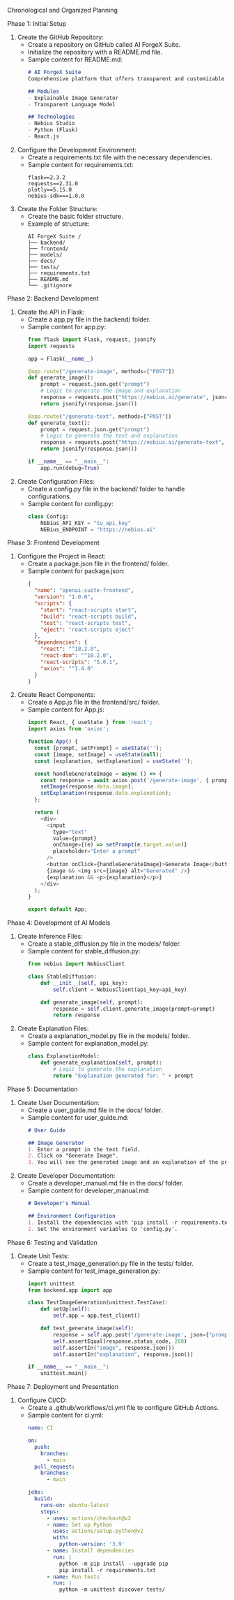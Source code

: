 Chronological and Organized Planning

Phase 1: Initial Setup
1. Create the GitHub Repository:
   - Create a repository on GitHub called AI ForgeX Suite.
   - Initialize the repository with a README.md file.
   - Sample content for README.md:
     ```markdown
     # AI ForgeX Suite
     Comprehensive platform that offers transparent and customizable AI tools.

     ## Modules
     - Explainable Image Generator
     - Transparent Language Model

     ## Technologies
     - Nebius Studio
     - Python (Flask)
     - React.js
     ```
2. Configure the Development Environment:
   - Create a requirements.txt file with the necessary dependencies.
   - Sample content for requirements.txt:
     ```
     flask==2.3.2
     requests==2.31.0
     plotly==5.15.0
     nebius-sdk===1.0.0
     ```
3. Create the Folder Structure:
   - Create the basic folder structure.
   - Example of structure:
     ```
     AI ForgeX Suite /
     ├── backend/
     ├── frontend/
     ├── models/
     ├── docs/
     ├── tests/
     ├── requirements.txt
     ├── README.md
     └── .gitignore
     ```

Phase 2: Backend Development
1. Create the API in Flask:
   - Create a app.py file in the backend/ folder.
   - Sample content for app.py:
     ```python
     from flask import Flask, request, jsonify
     import requests

     app = Flask(__name__)

     @app.route("/generate-image", methods=["POST"])
     def generate_image():
         prompt = request.json.get("prompt")
         # Logic to generate the image and explanation
         response = requests.post("https://nebius.ai/generate", json={"prompt": prompt})
         return jsonify(response.json())

     @app.route("/generate-text", methods=["POST"])
     def generate_text():
         prompt = request.json.get("prompt")
         # Logic to generate the text and explanation
         response = requests.post("https://nebius.ai/generate-text", json={"prompt": prompt})
         return jsonify(response.json())

     if __name__ == "__main__":
         app.run(debug=True)
     ```
2. Create Configuration Files:
   - Create a config.py file in the backend/ folder to handle configurations.
   - Sample content for config.py:
     ```python
     class Config:
         NEBius_API_KEY = "tu_api_key"
         NEBius_ENDPOINT = "https://nebius.ai"
     ```

Phase 3: Frontend Development
1. Configure the Project in React:
   - Create a package.json file in the frontend/ folder.
   - Sample content for package.json:
     ```json
     {
       "name": "openai-suite-frontend",
       "version": "1.0.0",
       "scripts": {
         "start": "react-scripts start",
         "build": "react-scripts build",
         "test": "react-scripts test",
         "eject": "react-scripts eject"
       },
       "dependencies": {
         "react": "^18.2.0",
         "react-dom": "^18.2.0",
         "react-scripts": "5.0.1",
         "axios": "^1.4.0"
       }
     }
     ```
2. Create React Components:
   - Create a App.js file in the frontend/src/ folder.
   - Sample content for App.js:
     ```javascript
     import React, { useState } from 'react';
     import axios from 'axios';

     function App() {
       const [prompt, setPrompt] = useState('');
       const [image, setImage] = useState(null);
       const [explanation, setExplanation] = useState('');

       const handleGenerateImage = async () => {
         const response = await axios.post('/generate-image', { prompt });
         setImage(response.data.image);
         setExplanation(response.data.explanation);
       };

       return (
         <div>
           <input
             type="text"
             value={prompt}
             onChange={(e) => setPrompt(e.target.value)}
             placeholder="Enter a prompt"
           />
           <button onClick={handleGenerateImage}>Generate Image</button>
           {image && <img src={image} alt="Generated" />}
           {explanation && <p>{explanation}</p>}
         </div>
       );
     }

     export default App;
     ```

Phase 4: Development of AI Models
1. Create Inference Files:
   - Create a stable_diffusion.py file in the models/ folder.
   - Sample content for stable_diffusion.py:
     ```python
     from nebius import NebiusClient

     class StableDiffusion:
         def __init__(self, api_key):
             self.client = NebiusClient(api_key=api_key)

         def generate_image(self, prompt):
             response = self.client.generate_image(prompt=prompt)
             return response
     ```
2. Create Explanation Files:
   - Create a explanation_model.py file in the models/ folder.
   - Sample content for explanation_model.py:
     ```python
     class ExplanationModel:
         def generate_explanation(self, prompt):
             # Logic to generate the explanation
             return "Explanation generated for: " + prompt
     ```

Phase 5: Documentation
1. Create User Documentation:
   - Create a user_guide.md file in the docs/ folder.
   - Sample content for user_guide.md:
     ```markdown
     # User Guide

     ## Image Generator
     1. Enter a prompt in the text field.
     2. Click on "Generate Image".
     3. You will see the generated image and an explanation of the process.
     ```
2. Create Developer Documentation:
   - Create a developer_manual.md file in the docs/ folder.
   - Sample content for developer_manual.md:
     ```markdown
     # Developer's Manual

     ## Environment Configuration
     1. Install the dependencies with 'pip install -r requirements.txt'.
     2. Set the environment variables to 'config.py'.
     ```

Phase 6: Testing and Validation
1. Create Unit Tests:
   - Create a test_image_generation.py file in the tests/ folder.
   - Sample content for test_image_generation.py:
     ```python
     import unittest
     from backend.app import app

     class TestImageGeneration(unittest.TestCase):
         def setUp(self):
             self.app = app.test_client()

         def test_generate_image(self):
             response = self.app.post('/generate-image', json={"prompt": "a mountainous landscape"})
             self.assertEqual(response.status_code, 200)
             self.assertIn("image", response.json())
             self.assertIn("explanation", response.json())

     if __name__ == "__main__":
         unittest.main()
     ```

Phase 7: Deployment and Presentation
1. Configure CI/CD:
   - Create a .github/workflows/ci.yml file to configure GitHub Actions.
   - Sample content for ci.yml:
     ```yaml
     name: CI

     on:
       push:
         branches:
           - main
       pull_request:
         branches:
           - main

     jobs:
       build:
         runs-on: ubuntu-latest
         steps:
           - uses: actions/checkout@v2
           - name: Set up Python
             uses: actions/setup-python@v2
             with:
               python-version: '3.9'
           - name: Install dependencies
             run: |
               python -m pip install --upgrade pip
               pip install -r requirements.txt
           - name: Run tests
             run: |
               python -m unittest discover tests/
     
